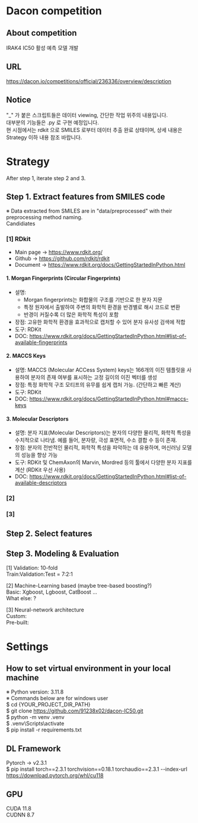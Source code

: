# Dacon competition
## About competition
IRAK4 IC50 활성 예측 모델 개발

## URL
https://dacon.io/competitions/official/236336/overview/description

## Notice
"_" 가 붙은 스크립트들은 데이터 viewing, 간단한 작업 위주의 내용입니다.   
대부분의 기능들은 .py 로 구현 예정입니다.   
현 시점에서는 rdkit 으로 SMILES 로부터 데이터 추출 완료 상태이며, 상세 내용은 Strategy 이하 내용 참조 바랍니다.  

# Strategy
After step 1, iterate step 2 and 3.

## Step 1. Extract features from SMILES code
※ Data extracted from SMILES are in "data/preprocessed" with their preprocessing method naming.  
Candidiates  
### [1] RDkit    
- Main page -> https://www.rdkit.org/
- Github -> https://github.com/rdkit/rdkit
- Document -> https://www.rdkit.org/docs/GettingStartedInPython.html  

#### 1. Morgan Fingerprints (Circular Fingerprints)   
- 설명:  
  - Morgan fingerprints는 화합물의 구조를 기반으로 한 분자 지문  
  - 특정 원자에서 출발하여 주변의 화학적 환경을 반경별로 해시 코드로 변환   
  - 반경이 커질수록 더 많은 화학적 특성이 포함  
- 장점: 고유한 화학적 환경을 효과적으로 캡처할 수 있어 분자 유사성 검색에 적합
- 도구: RDKit 
- DOC: https://www.rdkit.org/docs/GettingStartedInPython.html#list-of-available-fingerprints

#### 2. MACCS Keys  
- 설명: MACCS (Molecular ACCess System) keys는 166개의 이진 템플릿을 사용하여 분자의 존재 여부를 표시하는 고정 길이의 이진 벡터를 생성  
- 장점: 특정 화학적 구조 모티프의 유무를 쉽게 캡처 가능. (간단하고 빠른 계산)  
- 도구: RDKit  
- DOC: https://www.rdkit.org/docs/GettingStartedInPython.html#maccs-keys

#### 3. Molecular Descriptors
- 설명: 분자 지표(Molecular Descriptors)는 분자의 다양한 물리적, 화학적 특성을 수치적으로 나타냄. 예를 들어, 분자량, 극성 표면적, 수소 결합 수 등이 존재.  
- 장점: 분자의 전반적인 물리적, 화학적 특성을 파악하는 데 유용하며, 머신러닝 모델의 성능을 향상 가능  
- 도구: RDKit 및 ChemAxon의 Marvin, Mordred 등의 툴에서 다양한 분자 지표를 계산  (RDKit 우선 사용)
- DOC: https://www.rdkit.org/docs/GettingStartedInPython.html#list-of-available-descriptors

### [2]   
### [3]   



## Step 2. Select features



## Step 3. Modeling & Evaluation 
[1] Validation: 10-fold  
Train:Validation:Test = 7:2:1  

[2] Machine-Learning based (maybe tree-based boosting?)  
Basic: Xgboost, Lgboost, CatBoost ...   
What else: ?

[3] Neural-network architecture  
Custom:   
Pre-built: 

  
  

# Settings
## How to set virtual environment in your local machine
※ Python version: 3.11.8  
※ Commands below are for windows user  
$ cd {YOUR_PROJECT_DIR_PATH}  
$ git clone https://github.com/91238x02/dacon-IC50.git  
$ python -m venv .venv   
$ .venv\Scripts\activate   
$ pip install -r requirements.txt  

## DL Framework 
Pytorch -> v2.3.1  
$ pip install torch==2.3.1 torchvision==0.18.1 torchaudio==2.3.1 --index-url https://download.pytorch.org/whl/cu118  

## GPU
CUDA 11.8  
CUDNN 8.7  


